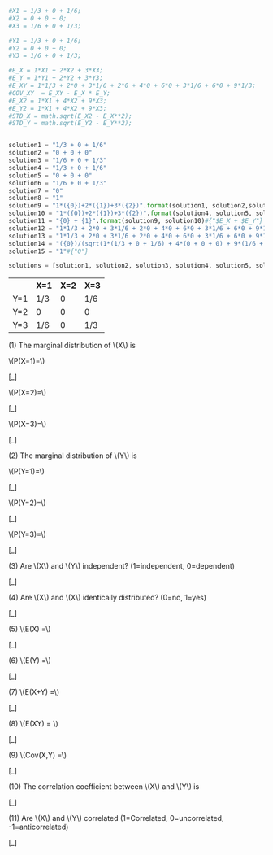 ```python
#X1 = 1/3 + 0 + 1/6;
#X2 = 0 + 0 + 0;
#X3 = 1/6 + 0 + 1/3;

#Y1 = 1/3 + 0 + 1/6;
#Y2 = 0 + 0 + 0;
#Y3 = 1/6 + 0 + 1/3;

#E_X = 1*X1 + 2*X2 + 3*X3;
#E_Y = 1*Y1 + 2*Y2 + 3*Y3;
#E_XY = 1*1/3 + 2*0 + 3*1/6 + 2*0 + 4*0 + 6*0 + 3*1/6 + 6*0 + 9*1/3;
#COV_XY  = E_XY - E_X * E_Y;
#E_X2 = 1*X1 + 4*X2 + 9*X3;
#E_Y2 = 1*X1 + 4*X2 + 9*X3;
#STD_X = math.sqrt(E_X2 - E_X**2);
#STD_Y = math.sqrt(E_Y2 - E_Y**2);


solution1 = "1/3 + 0 + 1/6"
solution2 = "0 + 0 + 0"
solution3 = "1/6 + 0 + 1/3"
solution4 = "1/3 + 0 + 1/6"
solution5 = "0 + 0 + 0"
solution6 = "1/6 + 0 + 1/3"
solution7 = "0"
solution8 = "1"
solution9 = "1*({0})+2*({1})+3*({2})".format(solution1, solution2,solution3)#{"$E_X"}
solution10 = "1*({0})+2*({1})+3*({2})".format(solution4, solution5, solution6)#{"$E_Y"}
solution11 = "{0} + {1}".format(solution9, solution10)#{"$E_X + $E_Y"}
solution12 = "1*1/3 + 2*0 + 3*1/6 + 2*0 + 4*0 + 6*0 + 3*1/6 + 6*0 + 9*1/3"
solution13 = "1*1/3 + 2*0 + 3*1/6 + 2*0 + 4*0 + 6*0 + 3*1/6 + 6*0 + 9*1/3 - (1*(1/3 + 0 + 1/6) + 2*(0 + 0 + 0) + 3*(1/6 + 0 + 1/3)) * (1*(1/3 + 0 + 1/6) + 2*(0 + 0 + 0) + 3*(1/6 + 0 + 1/3))"
solution14 = "({0})/(sqrt(1*(1/3 + 0 + 1/6) + 4*(0 + 0 + 0) + 9*(1/6 + 0 + 1/3) - (1*(1/3 + 0 + 1/6) + 2*(0 + 0 + 0) + 3*(1/6 + 0 + 1/3))^2)*sqrt(1*(1/3 + 0 + 1/6) + 4*(0 + 0 + 0) + 9*(1/6 + 0 + 1/3) - (1*(1/3 + 0 + 1/6) + 2*(0 + 0 + 0) + 3*(1/6 + 0 + 1/3))^2))".format(solution13) #{"($COV_XY)/(($STD_X)*($STD_Y))"}
solution15 = "1"#{"0"}

solutions = [solution1, solution2, solution3, solution4, solution5, solution6, solution7, solution8, solution9, solution10, solution11, solution12, solution13, solution14, solution15]
```
<table>
<tr>
   <th></th>
   <th>X=1</th>
   <th>X=2</th>
   <th>X=3</th>
 </tr>
 <tr>
   <td>Y=1</td>
   <td>1/3</td>
   <td>0</td>
   <td>1/6</td>
 </tr>
 <tr>
    <td>Y=2</td>
    <td>0</td>
    <td>0</td>
    <td>0</td>
 </tr>
 <tr>
    <td>Y=3</td>
    <td>1/6</td>
    <td>0</td>
    <td>1/3</td>
 </tr>
</table>

(1) The marginal distribution of \\\(X\\\) is

\\\(P(X=1)=\\\)

[_]

\\\(P(X=2)=\\\)

[_]

\\\(P(X=3)=\\\)

[_]

(2) The marginal distribution of \\\(Y\\\) is

\\\(P(Y=1)=\\\)

[_]

\\\(P(Y=2)=\\\)

[_]

\\\(P(Y=3)=\\\)

[_]

(3) Are \\\(X\\\) and \\\(Y\\\) independent? (1=independent, 0=dependent)

[_]

(4) Are \\\(X\\\)  and \\\(X\\\)  identically distributed? (0=no, 1=yes)

[_]

(5) \\\(E(X) =\\\)

[_]

(6) \\\(E(Y) =\\\)

[_]

(7) \\\(E(X+Y) =\\\)

[_]

(8) \\\(E(XY) = \\\)

[_]

(9) \\\(Cov(X,Y) =\\\)

[_]

(10) The correlation coefficient between \\\(X\\\) and \\\(Y\\\) is

[_]

(11) Are \\\(X\\\) and \\\(Y\\\) correlated (1=Correlated, 0=uncorrelated, -1=anticorrelated)

[_]
